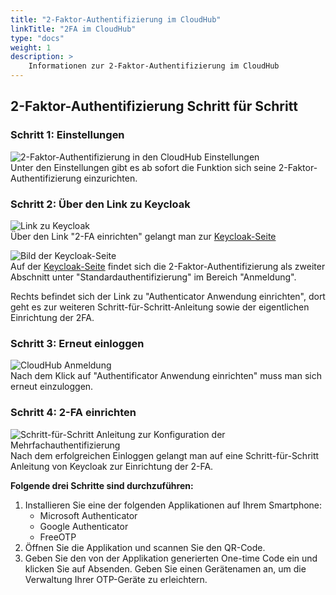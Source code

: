 ```yaml
---
title: "2-Faktor-Authentifizierung im CloudHub"
linkTitle: "2FA im CloudHub"
type: "docs"
weight: 1
description: >
    Informationen zur 2-Faktor-Authentifizierung im CloudHub
---
```



## 2-Faktor-Authentifizierung Schritt für Schritt

### Schritt 1: Einstellungen

![2-Faktor-Authentifizierung in den CloudHub Einstellungen](../2fa-settings-1.png)\
Unter den Einstellungen gibt es ab sofort die Funktion sich seine 2-Faktor-Authentifizierung einzurichten.

### Schritt 2: Über den Link zu Keycloak

![Link zu Keycloak](../2fa-settings-2.png)\
Über den Link "2-FA einrichten" gelangt man zur [Keycloak-Seite](https://idm.psmanaged.com/realms/plusIDM/account/#/security/signingin)

![Bild der Keycloak-Seite](../2fa-keycloak-page.png)\
Auf der [Keycloak-Seite](https://idm.psmanaged.com/realms/plusIDM/account/#/security/signingin) findet sich die 2-Faktor-Authentifizierung als zweiter Abschnitt unter "Standardauthentifizierung" im Bereich "Anmeldung".

Rechts befindet sich der Link zu "Authenticator Anwendung einrichten", dort geht es zur weiteren Schritt-für-Schritt-Anleitung sowie der eigentlichen Einrichtung der 2FA.

### Schritt 3: Erneut einloggen

![CloudHub Anmeldung](../2fa-cloudhub-login-1.png)\
Nach dem Klick auf "Authentificator Anwendung einrichten" muss man sich erneut einzuloggen.

### Schritt 4: 2-FA einrichten

![Schritt-für-Schritt Anleitung zur Konfiguration der Mehrfachauthentifizierung](../2fa-instruction-1.png)\
Nach dem erfolgreichen Einloggen gelangt man auf eine Schritt-für-Schritt Anleitung von Keycloak zur Einrichtung der 2-FA.

**Folgende drei Schritte sind durchzuführen:**

1. Installieren Sie eine der folgenden Applikationen auf Ihrem Smartphone:
    - Microsoft Authenticator
    - Google Authenticator
    - FreeOTP
2. Öffnen Sie die Applikation und scannen Sie den QR-Code.
3. Geben Sie den von der Applikation generierten One-time Code ein und klicken Sie auf Absenden. Geben Sie einen Gerätenamen an, um die Verwaltung Ihrer OTP-Geräte zu erleichtern.

